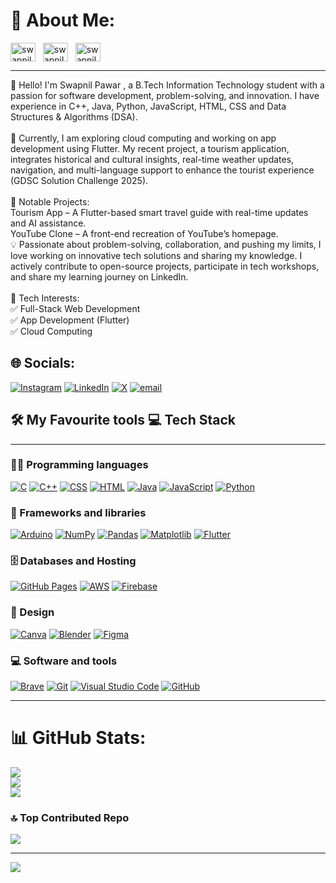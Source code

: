 # 💫 About Me:

<a href="https://leetcode.com/swapnilp011/" target="_blank"><img align="center" src="https://raw.githubusercontent.com/rahuldkjain/github-profile-readme-generator/master/src/images/icons/Social/leet-code.svg" alt="swapnilp011" height="30" width="40" /></a>
&nbsp;
<a href="https://www.hackerrank.com/swapnilp011" target="_blank"><img align="center" src="https://raw.githubusercontent.com/rahuldkjain/github-profile-readme-generator/master/src/images/icons/Social/hackerrank.svg" alt="swapnilp011" height="30" width="40" /></a>
&nbsp;
<a href="https://github.com/swapnilp011" target="_blank"><img align="center" src="https://raw.githubusercontent.com/rahuldkjain/github-profile-readme-generator/master/src/images/icons/Social/github.svg" alt="swapnilp011" height="30" width="40" /></a>
&nbsp;


---
👋 Hello! I'm Swapnil Pawar , a B.Tech Information Technology student with a passion for software development, problem-solving, and innovation. I have experience in C++, Java, Python, JavaScript, HTML, CSS and Data Structures & Algorithms (DSA).<br><br>🚀 Currently, I am exploring cloud computing and working on app development using Flutter. My recent project, a tourism application, integrates historical and cultural insights, real-time weather updates, navigation, and multi-language support to enhance the tourist experience (GDSC Solution Challenge 2025).<br><br>🌟 Notable Projects:<br>Tourism App – A Flutter-based smart travel guide with real-time updates and AI assistance.<br>YouTube Clone – A front-end recreation of YouTube’s homepage.<br>💡 Passionate about problem-solving, collaboration, and pushing my limits, I love working on innovative tech solutions and sharing my knowledge. I actively contribute to open-source projects, participate in tech workshops, and share my learning journey on LinkedIn.<br><br>📌 Tech Interests:<br>✅ Full-Stack Web Development<br>✅ App Development (Flutter)<br>✅ Cloud Computing


## 🌐 Socials:
[![Instagram](https://img.shields.io/badge/Instagram-%23E4405F.svg?logo=Instagram&logoColor=white)](https://instagram.com/swapnilp011) 
[![LinkedIn](https://img.shields.io/badge/LinkedIn-%230077B5.svg?logo=linkedin&logoColor=white)](https://linkedin.com/in/swapnilp011) [![X](https://img.shields.io/badge/X-black.svg?logo=X&logoColor=white)](https://x.com/@Swapnilp011) 
[![email](https://img.shields.io/badge/Email-D14836?logo=gmail&logoColor=white)](mailto:swapnildpawar011@gmail.com) 


## 🛠️ My Favourite tools 💻 Tech Stack
---
### 👨‍💻 Programming languages

<p>
    <a href="#"><img alt="C" src="https://custom-icon-badges.herokuapp.com/badge/C-03599C.svg?logo=c-in-hexagon&logoColor=white"></a>
    <a href="#"><img alt="C++" src="https://custom-icon-badges.herokuapp.com/badge/C++-9C033A.svg?logo=cpp2&logoColor=white"></a>
    <a href="#"><img alt="CSS" src="https://img.shields.io/badge/CSS-1572B6.svg?logo=css3&logoColor=white"></a>
    <a href="#"><img alt="HTML" src="https://img.shields.io/badge/HTML-E34F26.svg?logo=html5&logoColor=white"></a>
    <a href="#"><img alt="Java" src="https://img.shields.io/badge/Java-007396.svg?logo=java&logoColor=white"></a>
    <a href="#"><img alt="JavaScript" src="https://img.shields.io/badge/JavaScript-F7DF1E.svg?logo=javascript&logoColor=black"></a>
    <a href="#"><img alt="Python" src="https://img.shields.io/badge/Python-14354C.svg?logo=python&logoColor=white"></a>
</p>

### 🧰 Frameworks and libraries

<p>
    <a href="#"><img alt="Arduino" src="https://img.shields.io/badge/-Arduino-00979D?logo=Arduino&logoColor=white"></a>
    <a href="#"><img alt="NumPy" src="https://img.shields.io/badge/Numpy-013243.svg?logo=numpy&logoColor=white"></a>
    <a href="#"><img alt="Pandas" src="https://img.shields.io/badge/Pandas-150458.svg?logo=pandas&logoColor=white"></a>
    <a href="#"><img alt="Matplotlib" src="https://img.shields.io/badge/Matplotlib-%23ffffff.svg?style=plastic&logo=Matplotlib&logoColor=black"></a>
    <a href="#"><img alt="Flutter" src="https://img.shields.io/badge/Flutter-%2302569B.svg?style=plastic&logo=Flutter&logoColor=white"></a>
</p>

### 🗄️ Databases and Hosting 

<p>
    <a href="#"><img alt="GitHub Pages" src="https://img.shields.io/badge/GitHub%20Pages-327FC7.svg?logo=github&logoColor=white"></a>
    <a href="#"><img alt="AWS" src="https://img.shields.io/badge/AWS-%23FF9900.svg?style=plastic&logo=amazon-aws&logoColor=white"></a>
    <a href="#"><img alt="Firebase" src="https://img.shields.io/badge/firebase-%23039BE5.svg?style=plastic&logo=firebase"></a>
</p>

### 🎨 Design 
<p>
    <a href="#"><img alt="Canva" src="https://img.shields.io/badge/Canva-%2300C4CC.svg?style=plastic&logo=Canva&logoColor=white"></a>
    <a href="#"><img alt="Blender" src="https://img.shields.io/badge/blender-%23F5792A.svg?style=plastic&logo=blender&logoColor=white"></a>
    <a href="#"><img alt="Figma" src="https://img.shields.io/badge/figma-%23F24E1E.svg?style=plastic&logo=figma&logoColor=white"></a>
</p>

### 💻 Software and tools

<p>
    <a href="#"><img alt="Brave" src="https://img.shields.io/badge/-Brave-FB542B?logo=brave&logoColor=white"></a>
    <a href="#"><img alt="Git" src="https://img.shields.io/badge/Git-F05033.svg?logo=git&logoColor=white"></a>
    <a href="#"><img alt="Visual Studio Code" src="https://img.shields.io/badge/Visual%20Studio%20Code-0078d7.svg?logo=visual-studio-code&logoColor=white"></a>
    <a href="#"><img alt="GitHub" src="https://img.shields.io/badge/github-%23121011.svg?style=plastic&logo=github&logoColor=white"></a>
</p>

---


# 📊 GitHub Stats:
![](https://github-readme-stats.vercel.app/api?username=swapnilp011&theme=radical&hide_border=false&include_all_commits=false&count_private=false)<br/>
![](https://github-readme-streak-stats.herokuapp.com/?user=swapnilp011&theme=radical&hide_border=false)<br/>
![](https://github-readme-stats.vercel.app/api/top-langs/?username=swapnilp011&theme=radical&hide_border=false&include_all_commits=false&count_private=false&layout=compact)

### 🔝 Top Contributed Repo
![](https://github-contributor-stats.vercel.app/api?username=swapnilp011&limit=5&theme=radical&combine_all_yearly_contributions=true)

---
[![](https://visitcount.itsvg.in/api?id=swapnilp011&icon=6&color=4)](https://visitcount.itsvg.in)

